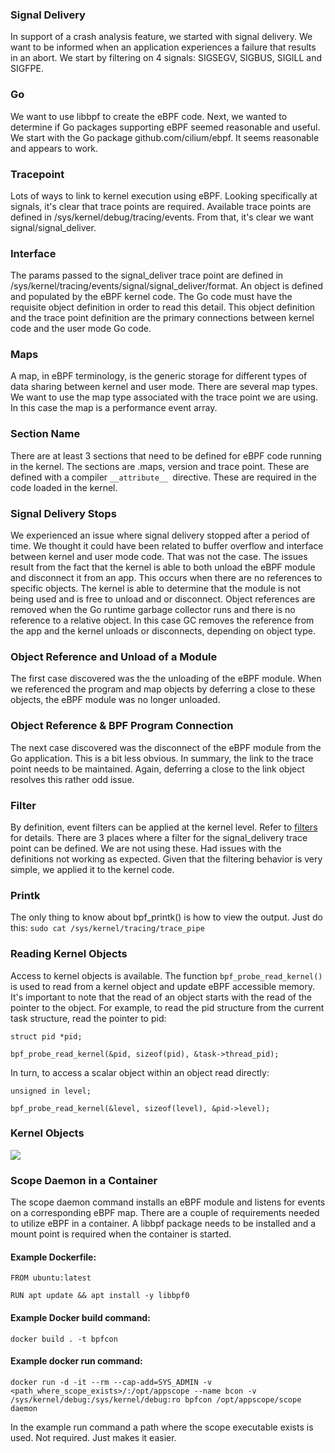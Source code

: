 ### Signal Delivery
In support of a crash analysis feature, we started with signal delivery. We want to be informed when an application experiences a failure that results in an abort. We start by filtering on 4 signals: SIGSEGV, SIGBUS, SIGILL and SIGFPE.
### Go
We want to use libbpf to create the eBPF code. Next, we wanted to determine if Go packages supporting eBPF seemed reasonable and useful. We start with the Go package github.com/cilium/ebpf. It seems reasonable and appears to work. 
### Tracepoint
Lots of ways to link to kernel execution using eBPF. Looking specifically at signals, it's clear that trace points are required. Available trace points are defined in /sys/kernel/debug/tracing/events. From that, it's clear we want signal/signal_deliver.
### Interface
The params passed to the signal_deliver trace point are defined in /sys/kernel/tracing/events/signal/signal_deliver/format. An object is defined and populated by the eBPF kernel code. The Go code must have the requisite object definition in order to read this detail. This object definition and the trace point definition are the primary connections between kernel code and the user mode Go code.
### Maps
A map, in eBPF terminology, is the generic storage for different types of data sharing between kernel and user mode. There are several map types. We want to use the map type associated with the trace point we are using. In this case the map is a performance event array.
### Section Name
There are at least 3 sections that need to be defined for eBPF code running in the kernel. The sections are .maps, version and trace point. These are defined with a compiler  `__attribute__ `directive. These are required in the code loaded in the kernel. 
### Signal Delivery Stops
We experienced an issue where signal delivery stopped after a period of time. We thought it could have been related to buffer overflow and interface between kernel and user mode code. That was not the case. The issues result from the fact that the kernel is able to both unload the eBPF module and disconnect it from an app. This occurs when there are no references to specific objects. The kernel is able to determine that the module is not being used and is free to unload and or disconnect. Object references are removed when the Go runtime garbage collector runs and there is no reference to a relative object. In this case GC removes the reference from the app and the kernel unloads or disconnects, depending on object type. 
### Object Reference and Unload of a Module
The first case discovered was the the unloading of the eBPF module. When we referenced the program and map objects by deferring a close to these objects, the eBPF module was no longer unloaded. 
### Object Reference & BPF Program Connection
The next case discovered was the disconnect of the eBPF module from the Go application. This is a bit less obvious. In summary, the link to the trace point needs to be maintained. Again, deferring a close to the link object resolves this rather odd issue. 
### Filter
By definition, event filters can be applied at the kernel level. Refer to [filters](https://www.kernel.org/doc/html/v5.0/trace/events.html#setting-filters) for details. There are 3 places where a filter for the signal_delivery trace point can be defined. We are not using these. Had issues with the definitions not working as expected. Given that the filtering behavior is very simple, we applied it to the kernel code. 
### Printk
The only thing to know about bpf_printk() is how to view the output. Just do this:
`sudo cat /sys/kernel/tracing/trace_pipe`

### Reading Kernel Objects
Access to kernel objects is available. The function `bpf_probe_read_kernel()` is used to read from a kernel object and update eBPF accessible memory. It's important to note that the read of an object starts with the read of the pointer to the object. For example, to read the pid structure from the current task structure, read the pointer to pid:

`struct pid *pid;`

`bpf_probe_read_kernel(&pid, sizeof(pid), &task->thread_pid);`

In turn, to access a scalar object within an object read directly:

`unsigned in level;`

`bpf_probe_read_kernel(&level, sizeof(level), &pid->level);`


### Kernel Objects
[![](https://mermaid.ink/img/pako:eNp1Uk1PwzAM_SuRTyBtf6AHJLaWG6ft1qDKJGat1iRVPkBo23_HSweZppFD8my_96wkPoBymqCCncepF9taWsHruQ3RJxVFxLDvZiylnQbN-6XEgYi9J9QdwzexXD6J1UMpMlOM9EljkaSzxibzTj48zp1WWXfcfrmjWLdXPFZZ_2-3WbzO4rotnM6ioTChoquugXzJ51DYUOo2dMoZ4yyji3GdjZv2rgMrE3cyODHa_aGbu95xbbLrS3vLYNHAr8KHcsnGzIYFGPIGB82fczhnJMSeDEmoGGr0ewnSnpiXJo2RGj1E56Fib1oApug231b9xjOnHpD_2UD1gWPgLGXN6zwBeRBOPwXmvKk?type=png)](https://mermaid.live/edit#pako:eNp1Uk1PwzAM_SuRTyBtf6AHJLaWG6ft1qDKJGat1iRVPkBo23_HSweZppFD8my_96wkPoBymqCCncepF9taWsHruQ3RJxVFxLDvZiylnQbN-6XEgYi9J9QdwzexXD6J1UMpMlOM9EljkaSzxibzTj48zp1WWXfcfrmjWLdXPFZZ_2-3WbzO4rotnM6ioTChoquugXzJ51DYUOo2dMoZ4yyji3GdjZv2rgMrE3cyODHa_aGbu95xbbLrS3vLYNHAr8KHcsnGzIYFGPIGB82fczhnJMSeDEmoGGr0ewnSnpiXJo2RGj1E56Fib1oApug231b9xjOnHpD_2UD1gWPgLGXN6zwBeRBOPwXmvKk)


### Scope Daemon in a Container
The scope daemon command installs an eBPF module and listens for events on a corresponding eBPF map. There are a couple of requirements needed to utilize eBPF in a container. A libbpf package needs to be installed and a mount point is required when the container is started.

#### Example Dockerfile:

`FROM ubuntu:latest`

`RUN apt update && apt install -y libbpf0`

#### Example Docker build command:

`docker build . -t bpfcon`


#### Example docker run command:

`docker run -d -it --rm --cap-add=SYS_ADMIN -v <path_where_scope_exists>/:/opt/appscope --name bcon -v /sys/kernel/debug:/sys/kernel/debug:ro bpfcon /opt/appscope/scope daemon`

In the example run command a path where the scope executable exists is used. Not required. Just makes it easier.
